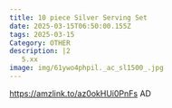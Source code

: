 ```yaml
---
title: 10 piece Silver Serving Set
date: 2025-03-15T06:50:00.155Z
tags: 2025-03-15
Category: OTHER
description: |2
   5.xx 
image: img/61ywo4phpil._ac_sl1500_.jpg
---
```

https://amzlink.to/az0okHUi0PnFs
AD